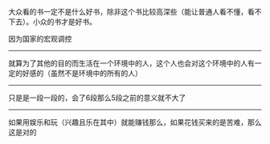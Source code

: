 大众看的书一定不是什么好书，除非这个书比较高深些（能让普通人看不懂，看不下去）。小众的书才是好书。

因为国家的宏观调控
___
就算为了其他的目的而生活在一个环境中的人，这个人也会对这个环境中的人有一定的好感的（虽然不是环境中的所有的人）
___
只是是一段一段的，会了6段那么5段之前的意义就不大了
___
如果用娱乐和玩（兴趣且乐在其中）就能赚钱那么，如果花钱买来的是苦难，那么这是对的